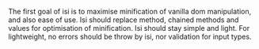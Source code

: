 The first goal of isi is to maximise minification of vanilla dom manipulation, and also ease of use.
Isi should replace method, chained methods and values for optimisation of minification.
Isi should stay simple and light. For lightweight, no errors should be throw by isi, nor validation for input types.